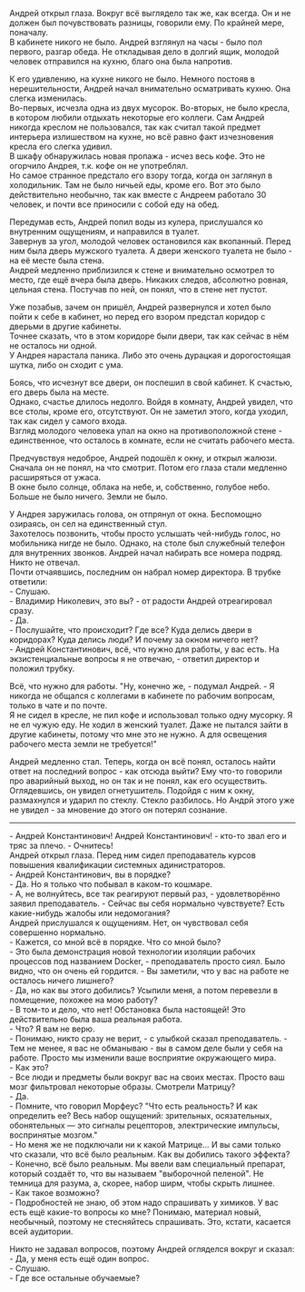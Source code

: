 Андрей открыл глаза. Вокруг всё выглядело так же, как всегда. Он и не должен был почувствовать разницы, говорили ему. По крайней мере, поначалу.  
В кабинете никого не было. Андрей взглянул на часы - было пол первого, разгар обеда. Не откладывая дело в долгий ящик, молодой человек отправился на кухню, благо она была напротив.

К его удивлению, на кухне никого не было. Немного постояв в нерешительности, Андрей начал внимательно осматривать кухню. Она слегка изменилась.  
Во-первых, исчезла одна из двух мусорок. Во-вторых, не было кресла, в котором любили отдыхать некоторые его коллеги. Сам Андрей никогда креслом не пользовался, так как считал такой предмет интерьера излишеством на кухне, но всё равно факт изчезновения кресла его слегка удивил.  
В шкафу обнаружилась новая пропажа - исчез весь кофе. Это не огорчило Андрея, т.к. кофе он не употреблял.  
Но самое странное предстало его взору тогда, когда он заглянул в холодильник. Там не было ничьей еды, кроме его. Вот это было действительно необычно, так как вместе с Андреем работало 30 человек, и почти все приносили с собой еду на обед.

Передумав есть, Андрей попил воды из кулера, прислушался ко внутренним ощущениям, и направился в туалет.  
Завернув за угол, молодой человек остановился как вкопанный. Перед ним была дверь мужского туалета. А двери женского туалета не было - на её месте была стена.  
Андрей медленно приблизился к стене и внимательно осмотрел то место, где ещё вчера была дверь. Никаких следов, абсолютно ровная, цельная стена. Постучав по ней, он понял, что в стене нет пустот.

Уже позабыв, зачем он пришёл, Андрей развернулся и хотел было пойти к себе в кабинет, но перед его взором предстал коридор с дверьми в другие кабинеты.  
Точнее сказать, что в этом коридоре были двери, так как сейчас в нём не осталось ни одной.  
У Андрея нарастала паника. Либо это очень дурацкая и дорогостоящая шутка, либо он сходит с ума.

Боясь, что исчезнут все двери, он поспешил в свой кабинет. К счастью, его дверь была на месте.  
Однако, счастье длилось недолго. Войдя в комнату, Андрей увидел, что все столы, кроме его, отсутствуют. Он не заметил этого, когда уходил, так как сидел у самого входа.  
Взгляд молодого человека упал на окно на противоположной стене - единственное, что осталось в комнате, если не считать рабочего места.

Предчувствуя недоброе, Андрей подошёл к окну, и открыл жалюзи. Сначала он не понял, на что смотрит. Потом его глаза стали медленно расширяться от ужаса.  
В окне было солнце, облака на небе, и, собственно, голубое небо. Больше не было ничего. Земли не было.

У Андрея заружилась голова, он отпрянул от окна. Беспомощно озираясь, он сел на единственный стул.  
Захотелось позвонить, чтобы просто услышать чей-нибудь голос, но мобильника нигде не было. Однако, на столе был служебный телефон для внутренних звонков. Андрей начал набирать все номера подряд. Никто не отвечал.  
Почти отчаявшись, последним он набрал номер директора. В трубке ответили:  
\- Слушаю.  
\- Владимир Николевич, это вы? - от радости Андрей отреагировал сразу.  
\- Да.  
\- Послушайте, что происходит? Где все? Куда делись двери в коридорах? Куда делись люди? И почему за окном ничего нет?  
\- Андрей Константинович, всё, что нужно для работы, у вас есть. На экзистенциальные вопросы я не отвечаю, - ответил директор и положил трубку.  

Всё, что нужно для работы. "Ну, конечно же, - подумал Андрей. - Я никогда не общался с коллегами в кабинете по рабочим вопросам, только в чате и по почте.  
Я не сидел в кресле, не пил кофе и использовал только одну мусорку. Я не ел чужую еду. Не ходил в женский туалет. Даже не пытался зайти в другие кабинеты, потому что мне это не нужно. А для освещения рабочего места земли не требуется!"

Андрей медленно стал. Теперь, когда он всё понял, осталось найти ответ на последний вопрос - как отсюда выйти? Ему что-то говорили про аварийный выход, но он так и не понял, как его осуществить.  
Оглядевшись, он увидел огнетушитель. Подойдя с ним к окну, размахнулся и ударил по стеклу. Стекло разбилось. Но Андрй этого уже не увидел - за мновение до этого он потерял сознание.

***

 \- Андрей Константинович! Андрей Константинович! - кто-то звал его и тряс за плечо. - Очнитесь!  
 Андрей открыл глаза. Перед ним сидел преподаватель курсов повышения квалификации системных адинистраторов.  
 \- Андрей Константинович, вы в порядке?  
 \- Да. Но я только что побывал в каком-то кошмаре.  
 \- А, не волнуйтесь, все так реагируют первый раз, - удовлетворённо заявил преподаватель. - Сейчас вы себя нормально чувствуете? Есть какие-нибудь жалобы или недомогания?  
 Андрей прислушался к ощущениям. Нет, он чувствовал себя совершенно нормально.  
 \- Кажется, со мной всё в порядке. Что со мной было?  
 \- Это была демонстрация новой технологии изоляции рабочих процессов под названием Docker, - преподаватель просто сиял. Было видно, что он очень ей гордится. - Вы заметили, что у вас на работе не осталось ничего лишнего?  
 \- Да, но как вы этого добились? Усыпили меня, а потом перевезли в помещение, похожее на мою работу?  
 \- В том-то и дело, что нет! Обстановка была настоящей! Это действительно была ваша реальная работа.  
 \- Что? Я вам не верю.  
 \- Понимаю, никто сразу не верит, - с улыбкой сказал преподаватель. - Тем не менее, я вас не обманываю - вы в самом деле были у себя на работе. Просто мы изменили ваше восприятие окружающего мира.  
 \- Как это?  
 \- Все люди и предметы были вокруг вас на своих местах. Просто ваш мозг фильтровал некоторые образы. Смотрели Матрицу?  
 \- Да.  
 \- Помните, что говорил Морфеус? "Что есть реальность? И как определить ее? Весь набор ощущений: зрительных, осязательных, обонятельных — это сигналы рецепторов, электрические импульсы, воспринятые мозгом."  
 \- Но меня же не подключали ни к какой Матрице... И вы сами только что сказали, что всё было реальным. Как вы добились такого эффекта?  
 \- Конечно, всё было реальным. Мы ввели вам специальный препарат, который создаёт то, что вы называем "выборочной пеленой". Не темница для разума, а, скорее, набор ширм, чтобы скрыть лишнее.  
 \- Как такое возможно?  
 \- Подробностей не знаю, об этом надо спрашивать у химиков. У вас есть ещё какие-то вопросы ко мне? Понимаю, материал новый, необычный, поэтому не стесняйтесь спрашивать. Это, кстати, касается всей аудитории.  
 
Никто не задавал вопросов, поэтому Андрей огляделся вокруг и сказал:  
 \- Да, у меня есть ещё один вопрос.  
 \- Слушаю.  
 \- Где все остальные обучаемые?
